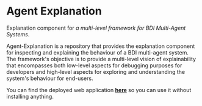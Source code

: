# Agent Explanation

Explanation component for _a multi-level framework for BDI Multi-Agent Systems_.

Agent-Explanation is a repository that provides the explanation component for inspecting and explaining the behaviour of a BDI multi-agent system. The framework's objective is to provide a multi-level vision of explainability that encompasses both low-level aspects for debugging purposes for developers and high-level aspects for exploring and understanding the system's behaviour for end-users.

You can find the deployed web application **[here](https://yan-elena.github.io/agent-explanation/)** so you can use it without installing anything.
